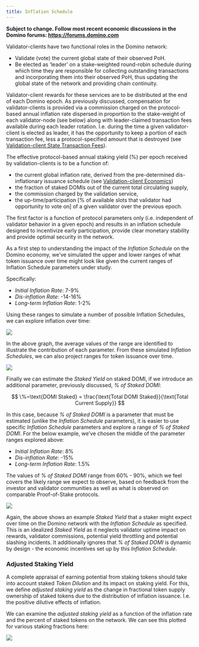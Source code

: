 ```yaml
---
title: Inflation Schedule
---
```


**Subject to change. Follow most recent economic discussions in the Domino forums: https://forums.domino.com**

Validator-clients have two functional roles in the Domino network:

- Validate \(vote\) the current global state of their observed PoH.
- Be elected as ‘leader’ on a stake-weighted round-robin schedule during which time they are responsible for collecting outstanding transactions and incorporating them into their observed PoH, thus updating the global state of the network and providing chain continuity.

Validator-client rewards for these services are to be distributed at the end of each Domino epoch. As previously discussed, compensation for validator-clients is provided via a commission charged on the protocol-based annual inflation rate dispersed in proportion to the stake-weight of each validator-node \(see below\) along with leader-claimed transaction fees available during each leader rotation. I.e. during the time a given validator-client is elected as leader, it has the opportunity to keep a portion of each transaction fee, less a protocol-specified amount that is destroyed \(see [Validation-client State Transaction Fees](ed_vce_state_validation_transaction_fees.md)\).

The effective protocol-based annual staking yield \(%\) per epoch received by validation-clients is to be a function of:

- the current global inflation rate, derived from the pre-determined dis-inflationary issuance schedule \(see [Validation-client Economics](ed_vce_overview.md)\)
- the fraction of staked DOMIs out of the current total circulating supply,
- the commission charged by the validation service,
- the up-time/participation \[% of available slots that validator had opportunity to vote on\] of a given validator over the previous epoch.

The first factor is a function of protocol parameters only \(i.e. independent of validator behavior in a given epoch\) and results in an inflation schedule designed to incentivize early participation, provide clear monetary stability and provide optimal security in the network.

As a first step to understanding the impact of the _Inflation Schedule_ on the Domino economy, we’ve simulated the upper and lower ranges of what token issuance over time might look like given the current ranges of Inflation Schedule parameters under study.

Specifically:

- _Initial Inflation Rate_: 7-9%
- _Dis-inflation Rate_: -14-16%
- _Long-term Inflation Rate_: 1-2%

Using these ranges to simulate a number of possible Inflation Schedules, we can explore inflation over time:

![](/img/p_inflation_schedule_ranges_w_comments.png)

In the above graph, the average values of the range are identified to illustrate the contribution of each parameter.
From these simulated _Inflation Schedules_, we can also project ranges for token issuance over time.

![](/img/p_total_supply_ranges.png)

Finally we can estimate the _Staked Yield_ on staked DOMI, if we introduce an additional parameter, previously discussed, _% of Staked DOMI_:

$$
\%~\text{DOMI Staked} = \frac{\text{Total DOMI Staked}}{\text{Total Current Supply}}
$$

In this case, because _% of Staked DOMI_ is a parameter that must be estimated (unlike the _Inflation Schedule_ parameters), it is easier to use specific _Inflation Schedule_ parameters and explore a range of _% of Staked DOMI_. For the below example, we’ve chosen the middle of the parameter ranges explored above:

- _Initial Inflation Rate_: 8%
- _Dis-inflation Rate_: -15%
- _Long-term Inflation Rate_: 1.5%

The values of _% of Staked DOMI_ range from 60% - 90%, which we feel covers the likely range we expect to observe, based on feedback from the investor and validator communities as well as what is observed on comparable Proof-of-Stake protocols.

![](/img/p_ex_staked_yields.png)

Again, the above shows an example _Staked Yield_ that a staker might expect over time on the Domino network with the _Inflation Schedule_ as specified. This is an idealized _Staked Yield_ as it neglects validator uptime impact on rewards, validator commissions, potential yield throttling and potential slashing incidents. It additionally ignores that _% of Staked DOMI_ is dynamic by design - the economic incentives set up by this _Inflation Schedule_.

### Adjusted Staking Yield

A complete appraisal of earning potential from staking tokens should take into account staked _Token Dilution_ and its impact on staking yield. For this, we define _adjusted staking yield_ as the change in fractional token supply ownership of staked tokens due to the distribution of inflation issuance. I.e. the positive dilutive effects of inflation.

We can examine the _adjusted staking yield_ as a function of the inflation rate and the percent of staked tokens on the network. We can see this plotted for various staking fractions here:

![](/img/p_ex_staked_dilution.png)
